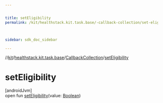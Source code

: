 ```yaml
---


title: setEligibility
permalink: /kit/healthstack.kit.task.base/-callback-collection/set-eligibility.html



sidebar: sdk_doc_sidebar

---
```



//[kit](/kit.html)/[healthstack.kit.task.base](../index.html)/[CallbackCollection](index.html)/[setEligibility](set-eligibility.html)



# setEligibility



[androidJvm]\
open fun [setEligibility](set-eligibility.html)(value: [Boolean](https://kotlinlang.org/api/latest/jvm/stdlib/kotlin/-boolean/index.html))






